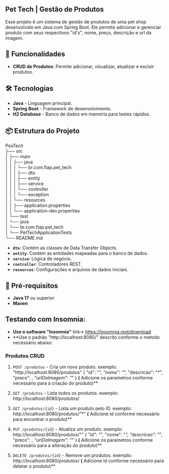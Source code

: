 ## Pet Tech | Gestão de Produtos 

Esse projeto é um sistema de gestão de produtos de uma pet shop desenvolvido em Java com Spring Boot. Ele permite adicionar e gerenciar produto com seus respectivos "id's", nome, preço, descrição e url da imagem.

## 🚀 Funcionalidades

- **CRUD de Produtos**: Permite adicionar, visualizar, atualizar e excluir produtos.


## 🛠️ Tecnologias

- **Java** - Linguagem principal.
- **Spring Boot** - Framework de desenvolvimento.
- **H2 Database** - Banco de dados em memória para testes rápidos.


## 📦 Estrutura do Projeto
PosTech  
├── src  
│   ├── main  
│   │   ├── java  
│   │   │   └── br.com.fiap.pet_tech  
│   │   │       ├── dto  
│   │   │       ├── entity  
│   │   │       ├── service  
│   │   │       └── controller  
│   │   │           └── exception  
│   │   └── resources  
│   │       ├── application.properties  
│   │       └── application-dev.properties  
│   └── test  
│       └── java  
│           └── br.com.fiap.pet_tech  
│               └── PetTechApplicationTests  
└── README.md

- **`dto`**: Contém as classes de Data Transfer Objects.
- **`entity`**: Contém as entidades mapeadas para o banco de dados.
- **`service`**: Lógica de negócio.
- **`controller`**: Controladores REST.
- **`resources`**: Configurações e arquivos de dados iniciais.

## 📝 Pré-requisitos

- **Java 17** ou superior
- **Maven**

## Testando com Insomnia:
- **Use o software "Insomnia"** link-> https://insomnia.rest/download
- **Use o padrão "http://localhost:8080/"  descrito conforme o metodo necessário abaixo:


### Produtos CRUD


1. `POST /produtos` - Cria um novo produto. 
exemplo: "http://localhost:8080/produtos"
{
	"id": "*",
	"nome": "*",
	"descricao": "*",
	"preco": *,
	"urlDaImagem": "*"
}
**(** Adicione os parametros conforme necessário para a criação do produto)**

  
2. `GET /produtos` - Lista todos os produtos.
exemplo: http://localhost:8080/produtos/
   
3. `GET /produtos/{id}` - Lista um produto pelo ID.
exemplo: http://localhost:8080/produtos/"*"
**(** Adicione id conforme necessário para encontrar o produto)**

4. `PUT /produtos/{id}` - Atualiza um produto.
exemplo: http://localhost:8080/produtos/"*"
{
	"id": "*",
	"nome": "*",
	"descricao": "*",
	"preco": *,
	"urlDaImagem": "*"
}
**(** Adicione os parametros conforme necessário para a alteração do produto)**
  
5. `DELETE /produtos/{id}` - Remove um produtos.
exemplo: http://localhost:8080/produtos/
**(** Adicione id conforme necessário para deletar o produto)**


